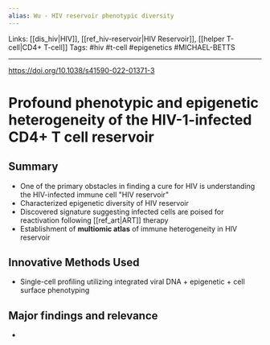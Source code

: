 ```yaml
---
alias: Wu - HIV reservoir phenotypic diversity
---
```


Links: [[dis_hiv|HIV]], [[ref_hiv-reservoir|HIV Reservoir]], [[helper T-cell|CD4+ T-cell]]
Tags: #hiv #t-cell #epigenetics #MICHAEL-BETTS

---

https://doi.org/10.1038/s41590-022-01371-3

# Profound phenotypic and epigenetic heterogeneity of the HIV-1-infected CD4+ T cell reservoir

## Summary
- One of the primary obstacles in finding a cure for HIV is understanding the HIV-infected immune cell "HIV reservoir"
- Characterized epigenetic diversity of HIV reservoir
- Discovered signature suggesting infected cells are poised for reactivation following [[ref_art|ART]] therapy
- Establishment of **multiomic atlas** of immune heterogeneity in HIV reservoir

## Innovative Methods Used
- Single-cell profiling utilizing integrated viral DNA + epigenetic + cell surface phenotyping 

## Major findings and relevance
- 